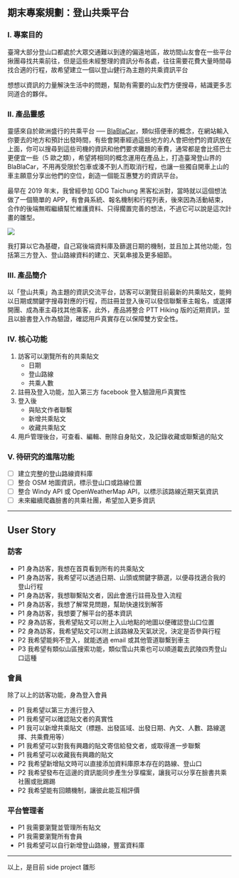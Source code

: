 ## 期末專案規劃：登山共乘平台

### I. **專案目的**

臺灣大部分登山口都處於大眾交通難以到達的偏遠地區，故坊間山友會在一些平台揪團尋找共乘前往，但是這些未經整理的資訊分布各處，往往需要花費大量時間尋找合適的行程，故希望建立一個以登山健行為主題的共乘資訊平台

想想以資訊的力量解決生活中的問題，幫助有需要的山友們方便搜尋，結識更多志同道合的夥伴。

### II. **產品靈感**

靈感來自於歐洲盛行的共乘平台 ── [BlaBlaCar](https://www.blablacar.co.uk/)，類似搭便車的概念，在網站輸入你要去的地方和預計出發時間，有些會開車經過這些地方的人會把他們的資訊放在上面，你可以搜尋到這些司機的資訊和他們要求攤題的車費，通常都是會比搭巴士更便宜一些（5 歐之類），希望將相同的概念運用在產品上，打造臺灣登山界的 BlaBlaCar，不用再受限於包車或湊不到人而取消行程，也讓一些獨自開車上山的車主願意分享出他們的空位，創造一個能互惠雙方的資訊平台。

最早在 2019 年末，我曾經參加 GDG Taichung 黑客松派對，當時就以這個想法做了一個簡單的 APP，有會員系統、報名機制和行程列表，後來因為活動結束，合作的後端無暇繼續幫忙維護資料、只得擱置完善的想法，不過它可以說是這次計畫的雛型。

![](https://i.imgur.com/G3zE2QC.jpg)

我打算以它為基礎，自己寫後端資料庫及篩選日期的機制，並且加上其他功能，包括第三方登入、登山路線資料的建立、天氣串接及更多細節。

### III. 產品**簡介**

以「登山共乘」為主題的資訊交流平台，訪客可以瀏覽目前最新的共乘貼文，能夠以日期或關鍵字搜尋對應的行程，而註冊並登入後可以發信聯繫車主報名，或選擇開團、成為車主尋找其他乘客，此外，產品將整合 PTT Hiking 版的近期資訊，並且以臉書登入作為驗證，確認用戶真實存在以保障雙方安全性。

### IV. 核心功能

1. 訪客可以瀏覽所有的共乘貼文
    - 日期
    - 登山路線
    - 共乘人數
2. 註冊及登入功能，加入第三方 facebook 登入驗證用戶真實性
3. 登入後
    - 與貼文作者聯繫
    - 新增共乘貼文
    - 收藏共乘貼文
4. 用戶管理後台，可查看、編輯、刪除自身貼文，及記錄收藏或聯繫過的貼文

### V. 待研究的進階功能

- [ ]  建立完整的登山路線資料庫
- [ ]  整合 OSM 地圖資訊，標示登山口或路線位置
- [ ]  整合 Windy API 或 OpenWeatherMap API，以標示該路線近期天氣資訊
- [ ]  未來繼續爬蟲臉書的共乘社團，希望加入更多資訊

---
## User Story

### ****訪客****

- P1 身為訪客，我想在首頁看到所有的共乘貼文
- P1 身為訪客，我希望可以透過日期、山頭或關鍵字篩選，以便尋找適合我的登山行程
- P1 身為訪客，我想聯繫貼文者，因此會進行註冊及登入流程
- P1 身為訪客，我想了解常見問題，幫助快速找到解答
- P1 身為訪客，我想要了解平台的基本資訊
- P2 身為訪客，我希望貼文可以附上入山地點的地圖以便確認登山口位置
- P2 身為訪客，我希望貼文可以附上該路線及天氣狀況，決定是否參與行程
- P2 我希望能夠不登入，就能透過 email 或其他管道聯繫到車主
- P3 我希望有類似山區搜索功能，類似雪山共乘也可以順道載去武陵四秀登山口這種

### 會員

除了以上的訪客功能，身為登入會員

- P1 我希望以第三方進行登入
- P1 我希望可以確認貼文者的真實性
- P1 我可以新增共乘貼文（標題、出發區域、出發日期、內文、人數、路線選擇、共乘費用等）
- P1 我希望可以對我有興趣的貼文寄信給發文者，或取得進一步聯繫
- P1 我希望可以收藏我有興趣的貼文
- P2 我希望新增貼文時可以直接添加資料庫原本存在的路線、登山口
- P2 我希望發布在這邊的資訊能同步產生分享檔案，讓我可以分享在臉書共乘社團或批踢踢
- P2 我希望能有回饋機制，讓彼此能互相評價

### 平台管理者

- P1 我需要瀏覽並管理所有貼文
- P1 我需要瀏覽所有會員
- P1 我希望可以自行新增登山路線，豐富資料庫

---

以上，是目前 side project 雛形